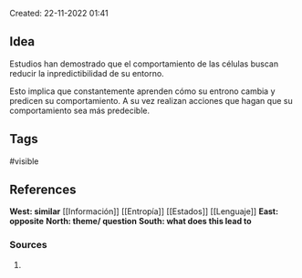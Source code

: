 Created: 22-11-2022 01:41

## <span class="pink"> **Idea** </span>
Estudios han demostrado que el comportamiento de las células buscan reducir la inpredictibilidad de su entorno.

Esto implica que constantemente aprenden cómo su entrono cambia y predicen su comportamiento. A su vez realizan acciones que hagan que su comportamiento sea más predecible.

## <span class="orange"> **Tags**</span>
<span class="tag"> #visible</span> 

## <span class="green"> **References**</span>
<span class="blue"> **West: similar** </span>
[[Información]]
[[Entropía]]
[[Estados]]
[[Lenguaje]]
<span class="blue"> **East: opposite** </span>
<span class="blue"> **North: theme/ question** </span>
<span class="blue"> **South: what does this lead to** </span>

### <span class="purple"> **Sources**</span>
1. 